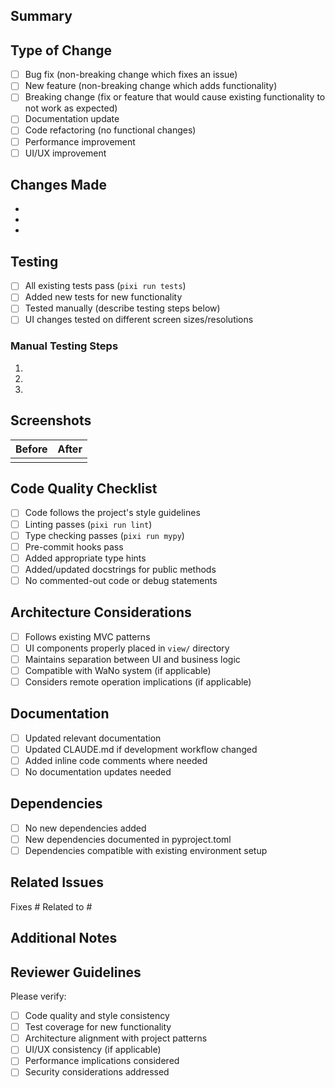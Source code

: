 ## Summary

<!-- Briefly describe what this PR does and why it's needed -->

## Type of Change

<!-- Please check the relevant option(s) -->

- [ ] Bug fix (non-breaking change which fixes an issue)
- [ ] New feature (non-breaking change which adds functionality)
- [ ] Breaking change (fix or feature that would cause existing functionality to not work as expected)
- [ ] Documentation update
- [ ] Code refactoring (no functional changes)
- [ ] Performance improvement
- [ ] UI/UX improvement

## Changes Made

<!-- Describe the specific changes made in this PR -->

- 
- 
- 

## Testing

<!-- Describe how you tested your changes -->

- [ ] All existing tests pass (`pixi run tests`)
- [ ] Added new tests for new functionality
- [ ] Tested manually (describe testing steps below)
- [ ] UI changes tested on different screen sizes/resolutions

### Manual Testing Steps

<!-- If applicable, describe the steps to manually test this PR -->

1. 
2. 
3. 

## Screenshots

<!-- If this PR includes UI changes, add screenshots showing before/after -->

| Before | After |
|--------|-------|
|        |       |

## Code Quality Checklist

<!-- Ensure all items are checked before requesting review -->

- [ ] Code follows the project's style guidelines
- [ ] Linting passes (`pixi run lint`)
- [ ] Type checking passes (`pixi run mypy`)
- [ ] Pre-commit hooks pass
- [ ] Added appropriate type hints
- [ ] Added/updated docstrings for public methods
- [ ] No commented-out code or debug statements

## Architecture Considerations

<!-- For significant changes, describe architectural impact -->

- [ ] Follows existing MVC patterns
- [ ] UI components properly placed in `view/` directory  
- [ ] Maintains separation between UI and business logic
- [ ] Compatible with WaNo system (if applicable)
- [ ] Considers remote operation implications (if applicable)

## Documentation

<!-- Check all that apply -->

- [ ] Updated relevant documentation
- [ ] Updated CLAUDE.md if development workflow changed
- [ ] Added inline code comments where needed
- [ ] No documentation updates needed

## Dependencies

<!-- List any new dependencies or dependency changes -->

- [ ] No new dependencies added
- [ ] New dependencies documented in pyproject.toml
- [ ] Dependencies compatible with existing environment setup

## Related Issues

<!-- Link to related issues using "Fixes #123" or "Closes #123" -->

Fixes #
Related to #

## Additional Notes

<!-- Add any additional information, concerns, or questions for reviewers -->

## Reviewer Guidelines

<!-- For reviewers -->

Please verify:
- [ ] Code quality and style consistency
- [ ] Test coverage for new functionality
- [ ] Architecture alignment with project patterns
- [ ] UI/UX consistency (if applicable)
- [ ] Performance implications considered
- [ ] Security considerations addressed